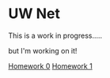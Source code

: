 # UW Net #

This is a work in progress.....

but I'm working on it!

[Homework 0](./hw0.md)
[Homework 1](./hw1.md)
